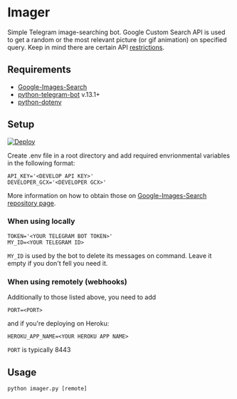 # Imager
Simple Telegram image-searching bot.
Google Custom Search API is used to get a random or the most relevant picture (or gif animation) on specified query.
Keep in mind there are certain API [restrictions](https://developers.google.com/custom-search/v1/overview#pricing). 

## Requirements
+ [Google-Images-Search](https://github.com/arrrlo/Google-Images-Search)
+ [python-telegram-bot](https://github.com/python-telegram-bot/python-telegram-bot) v.13.1+
+ [python-dotenv](https://github.com/theskumar/python-dotenv)

## Setup

[![Deploy](https://www.herokucdn.com/deploy/button.svg)](https://heroku.com/deploy?template=https://github.com/Zagzuz/Imager)

Create .env file in a root directory and add required envrionmental variables in the following format:
```
API_KEY='<DEVELOP API KEY>'
DEVELOPER_GCX='<DEVELOPER GCX>'
```
More information on how to obtain those on [Google-Images-Search repository page](https://github.com/arrrlo/Google-Images-Search). 
### When using locally
```
TOKEN='<YOUR TELEGRAM BOT TOKEN>'
MY_ID=<YOUR TELEGRAM ID>
```
`MY_ID` is used by the bot to delete its messages on command. Leave it empty if you don't fell you need it.
### When using remotely (webhooks)
Additionally to those listed above, you need to add
```
PORT=<PORT>
```
and if you're deploying on Heroku:
```
HEROKU_APP_NAME=<YOUR HEROKU APP NAME>
```
`PORT` is typically 8443
## Usage
```
python imager.py [remote]
```
